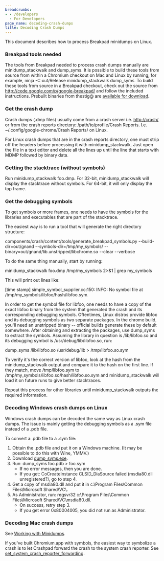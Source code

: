 ```yaml
---
breadcrumbs:
- - /developers
  - For Developers
page_name: decoding-crash-dumps
title: Decoding Crash Dumps
---
```


This document describes how to process Breakpad minidumps on Linux.

### Breakpad tools needed

The tools from Breakpad needed to process crash dumps manually are
minidump_stackwalk and dump_syms. It is possible to build these tools from
source from within a Chromium checkout on Mac and Linux by running, for example,
ninja -C out/Release minidump_stackwalk dump_syms. To build these tools from
source in a Breakpad checkout, check out the source from
<http://code.google.com/p/google-breakpad/> and follow the included
instructions. Prebuilt binaries from thestig@ are [available for
download](https://drive.google.com/folderview?id=0B5yuieQYffwPfmYwNktxYUVxb2tobHlkS2hqcjlHMUplMTdndkVaMlU0QXlaa3cwSE9xZm8&usp=sharing).

### Get the crash dump

Crash dumps (.dmp files) usually come from a crash server i.e. <http://crash/>
or from the crash reports directory: /path/to/profile/Crash Reports. I.e.
~/.config/google-chrome/Crash Reports/ on Linux.

For Linux crash dumps that are in the crash reports directory, one must strip
off the headers before processing it with minidump_stackwalk. Just open the file
in a text editor and delete all the lines up until the line that starts with
MDMP followed by binary data.

### Getting the stacktrace (without symbols)

Run minidump_stackwalk foo.dmp. For 32-bit, minidump_stackwalk will display the
stacktrace without symbols. For 64-bit, it will only display the top frame.

### Get the debugging symbols

To get symbols or more frames, one needs to have the symbols for the libraries
and executables that are part of the stacktrace.

The easiest way is to run a tool that will generate the right directory
structure:

components/crash/content/tools/generate_breakpad_symbols.py
--build-dir=out/gnand --symbols-dir=/tmp/my_symbols/
--binary=out/gnand/lib.unstripped/libchrome.so --clear --verbose

To do the same thing manually, start by running:

minidump_stackwalk foo.dmp /tmp/my_symbols 2&gt;&1 | grep my_symbols

This will print out lines like:

\[time stamp\] simple_symbol_supplier.cc:150: INFO: No symbol file at
/tmp/my_symbols/libfoo/hash/libfoo.sym.

In order to get the symbol file for libfoo, one needs to have a copy of the
exact libfoo binary from the system that generated the crash and its
corresponding debugging symbols. Oftentimes, Linux distros provide libfoo and
its debugging symbols as two separate packages. In the chrome build, you'll need
an unstripped binary -- official builds generate these by default somewhere.
After obtaining and extracting the packages, use dump_syms to extract the
symbols. Assuming the library in question is /lib/libfoo.so and its debugging
symbol is /usr/debug/lib/libfoo.so, run:

dump_syms /lib/libfoo.so /usr/debug/lib &gt; /tmp/libfoo.so.sym

To verify it's the correct version of libfoo, look at the hash from the
minidump_stackwalk output and compare it to the hash on the first line. If they
match, move /tmp/libfoo.sym to /tmp/my_symbols/libfoo.so/hash/libfoo.so.sym and
minidump_stackwalk will load it on future runs to give better stacktraces.

Repeat this process for other libraries until minidump_stackwalk outputs the
required information.

### Decoding Windows crash dumps on Linux

Windows crash dumps can be decoded the same way as Linux crash dumps. The issue
is mainly getting the debugging symbols as a .sym file instead of a .pdb file.

To convert a .pdb file to a .sym file:

1.  Obtain the .pdb file and put it on a Windows machine. (It may be
            possible to do this with Wine, YMMV.)
2.  Download
            [dump_syms.exe](http://google-breakpad.googlecode.com/svn/trunk/src/tools/windows/binaries/dump_syms.exe).
3.  Run: dump_syms foo.pdb &gt; foo.sym
    *   If no error messages, then you are done.
    *   If you get: CoCreateInstance CLSID_DiaSource failed (msdia80.dll
                unregistered?), go to step 4.
4.  Get a copy of msdia80.dll and put it in c:\\Program Files\\Common
            Files\\Microsoft Shared\\VC\\.
5.  As Administrator, run: regsvr32 c:\\Program Files\\Common
            Files\\Microsoft Shared\\VC\\msdia80.dll.
    *   On success, retry step 3.
    *   If you get error 0x80004005, you did not run as Administrator.

### Decoding Mac crash dumps

See [Working with
Minidumps](/developers/crash-reports#TOC-Working-with-Minidumps).

If you've built Chromium.app with symbols, the easiest way to symbolize a crash
is to let Crashpad forward the crash to the system crash reporter. See
[set_system_crash_reporter_forwarding](https://cs.chromium.org/chromium/src/third_party/crashpad/crashpad/client/crashpad_info.h?l=135).